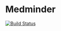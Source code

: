 # Medminder

[![Build Status](https://travis-ci.org/nehasingh2293/medminder.svg?branch=master)](https://travis-ci.org/nehasingh2293/medminder)

